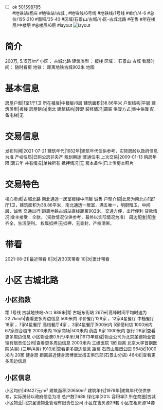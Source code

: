 - [ ] ok [501598785](https://bj.5i5j.com/ershoufang/501598785.html)  
 #地铁站/杨庄 #地铁站/古城 ,  #地铁线/6号线 #地铁线/1号线
#单价/4-6 #总价/195-210 #面积/35-40   #区域/石景山/古城/小区-古城北路 #在售 #所在楼层/中楼层 #总楼层/6层 #layout 
![layout](http://image2a.5i5j.com/bdir/layout/e99ec601a77e4d3a9eea982e8494b6dd.jpg_P5.jpg) 
# 简介 
 200万,  5.15万/m² 
小区： 古城北路
建筑类型： 板楼
区域： 石景山 古城
看房时间： 随时看房
地铁： 距离地铁古城902米 地图
# 基本信息 
 房屋户型|1室1厅1卫
所在楼层|中楼层/6层
建筑面积|38.86平米
户型结构|平层
建筑类型|板楼
房屋朝向|南北
建筑结构|砖混
装修情况|简装
供暖方式|集中供暖
配备电梯|无
# 交易信息 
 发布时间|2021-07-21
建筑年代|1982年|建筑年代仅供参考，实际房龄以政府信息为准
产权性质|已购公房非央产
规划用途|普通住宅
上次交易|2009-01-13
购房年限|满五年
共有情况|单独所有
抵押情况|无
房本备件|已上传房本照片
# 交易特色 
 核心卖点|古城北路 南北通透一居室板楼中间层 诚售
户型介绍|此房为南北向1室1厅1卫，建筑面积为38.86平米，南北通透一居室，满五唯一，明厨暗卫，中间层，诚售
交通出行|距离地铁古城站直线距离902米，交通方便，出行便利
贷款情况|业主接受：全款。（贷款情况仅供参考，最终以实际情况为准）
周边配套|配套齐全，生活便利。
权属抵押|无抵押，无查封，产权清晰。
# 带看 
 2021-08-21|最近带看	 8|次|近30天带看	 10|次|累计带看
# 小区 古城北路
## 小区指数 
 距 1号线 古城地铁站-A口 988米|距 古城东街站 267米|高峰时间平均时速为22.7km/h|查看更多周边信息
500米内 平价餐厅128家 ，12家4星餐厅
中档餐厅18家 ，7家4星餐厅
高档餐厅4家 ，3家4星餐厅|500米内 5家便利店
1000米内 67家综合超市
2000米内 15家商场|500米内 药店 9家
1000米内 银行 26家|查看更多周边信息
小区物业费0.5元/平米/月|1973年建成|物业公司为北京圣德物业管理有限责任公司|查看更多周边信息
2000米内 三级医院 1家|距离 北京大学首钢医院(A类) (三甲/A类) 1910米|查看更多周边信息
距离 石景山雕塑公园 964米|1000米内 20家 健身房
距离最近健身房博武堂搏击俱乐部(石景山分店) 464米|查看更多周边信息
## 小区信息 
 小区均价|49427元/m²
建筑面积|20650m²
建筑年代|1976年|建筑年代仅供参考，实际房龄以政府信息为准
总户数|1688
绿化率|20%
容积率|1
所在商圈|古城
小区物业|北京圣德物业管理有限责任公司
小区在售房源29套
小区在租房源14套
